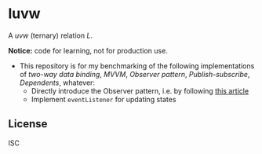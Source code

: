 luvw
====

A *uvw* (ternary) relation *L*.

**Notice:** code for learning, not for production use.

- This repository is for my benchmarking of the following implementations of
*two-way data binding*, *MVVM*, *Observer pattern*, *Publish-subscribe*,
*Dependents*, whatever:
    + Directly introduce the Observer pattern, i.e. by following
    [this article](https://sourcemaking.com/design_patterns/observer)
    + Implement `eventListener` for updating states

License
-------

ISC
